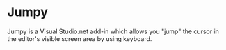 Jumpy
=====

Jumpy is a Visual Studio.net add-in which allows you "jump" the cursor in the editor's visible screen area by using keyboard.